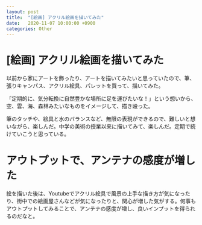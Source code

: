 ```yaml
---
layout: post
title:  "[絵画] アクリル絵画を描いてみた"
date:   2020-11-07 10:00:00 +0900
categories: Other
---
```


# [絵画] アクリル絵画を描いてみた
以前から家にアートを飾ったり、アートを描いてみたいと思っていたので、筆、張りキャンパス、アクリル絵具、パレットを買って、描いてみた。

「定期的に、気分転換に自然豊かな場所に足を運びたいな！」という想いから、空、雲、海、森林みたいなものをイメージして、描き殴った。

筆のタッチや、絵具と水のバランスなど、無限の表現ができるので、難しいと想いながら、楽しんだ。中学の美術の授業以来に描いてみて、楽しんだ。定期で続けていこうと思っている。

# アウトプットで、アンテナの感度が増した
絵を描いた後は、Youtubeでアクリル絵具で風景の上手な描き方が気になったり、街中での絵画屋さんなどが気になったりと、関心が増した気がする。何事もアウトプットしてみることで、アンテナの感度が増し、良いインプットを得られるのだなと。
